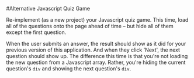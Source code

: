 #Alternative Javascript Quiz Game

Re-implement (as a new project) your Javascript quiz game. This time, load all of the questions onto the page ahead of time – but hide all of them except the first question.

When the user submits an answer, the result should show as it did for your previous version of this application. And when they click 'Next', the next question should show up. The difference this time is that you're not loading the new question from a Javascript array. Rather, you're hiding the current question's ```div``` and showing the next question's ```div```.
